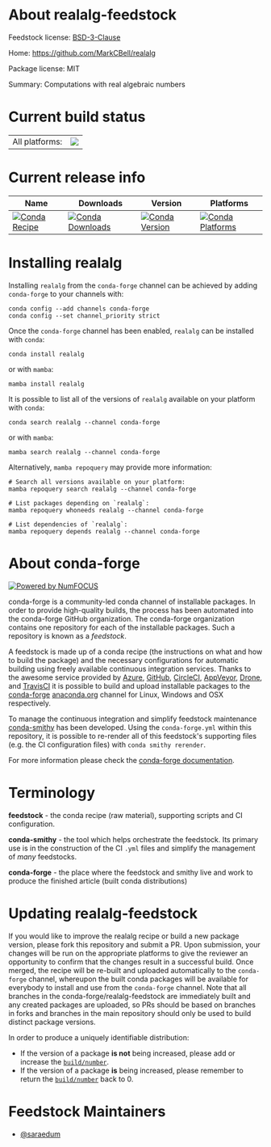 About realalg-feedstock
=======================

Feedstock license: [BSD-3-Clause](https://github.com/conda-forge/realalg-feedstock/blob/main/LICENSE.txt)

Home: https://github.com/MarkCBell/realalg

Package license: MIT

Summary: Computations with real algebraic numbers

Current build status
====================


<table><tr><td>All platforms:</td>
    <td>
      <a href="https://dev.azure.com/conda-forge/feedstock-builds/_build/latest?definitionId=18196&branchName=main">
        <img src="https://dev.azure.com/conda-forge/feedstock-builds/_apis/build/status/realalg-feedstock?branchName=main">
      </a>
    </td>
  </tr>
</table>

Current release info
====================

| Name | Downloads | Version | Platforms |
| --- | --- | --- | --- |
| [![Conda Recipe](https://img.shields.io/badge/recipe-realalg-green.svg)](https://anaconda.org/conda-forge/realalg) | [![Conda Downloads](https://img.shields.io/conda/dn/conda-forge/realalg.svg)](https://anaconda.org/conda-forge/realalg) | [![Conda Version](https://img.shields.io/conda/vn/conda-forge/realalg.svg)](https://anaconda.org/conda-forge/realalg) | [![Conda Platforms](https://img.shields.io/conda/pn/conda-forge/realalg.svg)](https://anaconda.org/conda-forge/realalg) |

Installing realalg
==================

Installing `realalg` from the `conda-forge` channel can be achieved by adding `conda-forge` to your channels with:

```
conda config --add channels conda-forge
conda config --set channel_priority strict
```

Once the `conda-forge` channel has been enabled, `realalg` can be installed with `conda`:

```
conda install realalg
```

or with `mamba`:

```
mamba install realalg
```

It is possible to list all of the versions of `realalg` available on your platform with `conda`:

```
conda search realalg --channel conda-forge
```

or with `mamba`:

```
mamba search realalg --channel conda-forge
```

Alternatively, `mamba repoquery` may provide more information:

```
# Search all versions available on your platform:
mamba repoquery search realalg --channel conda-forge

# List packages depending on `realalg`:
mamba repoquery whoneeds realalg --channel conda-forge

# List dependencies of `realalg`:
mamba repoquery depends realalg --channel conda-forge
```


About conda-forge
=================

[![Powered by
NumFOCUS](https://img.shields.io/badge/powered%20by-NumFOCUS-orange.svg?style=flat&colorA=E1523D&colorB=007D8A)](https://numfocus.org)

conda-forge is a community-led conda channel of installable packages.
In order to provide high-quality builds, the process has been automated into the
conda-forge GitHub organization. The conda-forge organization contains one repository
for each of the installable packages. Such a repository is known as a *feedstock*.

A feedstock is made up of a conda recipe (the instructions on what and how to build
the package) and the necessary configurations for automatic building using freely
available continuous integration services. Thanks to the awesome service provided by
[Azure](https://azure.microsoft.com/en-us/services/devops/), [GitHub](https://github.com/),
[CircleCI](https://circleci.com/), [AppVeyor](https://www.appveyor.com/),
[Drone](https://cloud.drone.io/welcome), and [TravisCI](https://travis-ci.com/)
it is possible to build and upload installable packages to the
[conda-forge](https://anaconda.org/conda-forge) [anaconda.org](https://anaconda.org/)
channel for Linux, Windows and OSX respectively.

To manage the continuous integration and simplify feedstock maintenance
[conda-smithy](https://github.com/conda-forge/conda-smithy) has been developed.
Using the ``conda-forge.yml`` within this repository, it is possible to re-render all of
this feedstock's supporting files (e.g. the CI configuration files) with ``conda smithy rerender``.

For more information please check the [conda-forge documentation](https://conda-forge.org/docs/).

Terminology
===========

**feedstock** - the conda recipe (raw material), supporting scripts and CI configuration.

**conda-smithy** - the tool which helps orchestrate the feedstock.
                   Its primary use is in the construction of the CI ``.yml`` files
                   and simplify the management of *many* feedstocks.

**conda-forge** - the place where the feedstock and smithy live and work to
                  produce the finished article (built conda distributions)


Updating realalg-feedstock
==========================

If you would like to improve the realalg recipe or build a new
package version, please fork this repository and submit a PR. Upon submission,
your changes will be run on the appropriate platforms to give the reviewer an
opportunity to confirm that the changes result in a successful build. Once
merged, the recipe will be re-built and uploaded automatically to the
`conda-forge` channel, whereupon the built conda packages will be available for
everybody to install and use from the `conda-forge` channel.
Note that all branches in the conda-forge/realalg-feedstock are
immediately built and any created packages are uploaded, so PRs should be based
on branches in forks and branches in the main repository should only be used to
build distinct package versions.

In order to produce a uniquely identifiable distribution:
 * If the version of a package **is not** being increased, please add or increase
   the [``build/number``](https://docs.conda.io/projects/conda-build/en/latest/resources/define-metadata.html#build-number-and-string).
 * If the version of a package **is** being increased, please remember to return
   the [``build/number``](https://docs.conda.io/projects/conda-build/en/latest/resources/define-metadata.html#build-number-and-string)
   back to 0.

Feedstock Maintainers
=====================

* [@saraedum](https://github.com/saraedum/)


